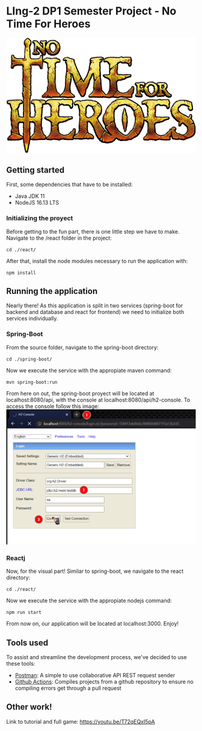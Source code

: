 # LIng-2 DP1 Semester Project - No Time For Heroes
![Logo](/react/public/images/logo_ntfh.png)


## Getting started
First, some dependencies that have to be installed:
- Java JDK 11
- NodeJS 16.13 LTS

### Initializing the proyect
Before getting to the fun part, there is one little step we have to make.
Navigate to the /react folder in the project:
```
cd ./react/
```
After that, install the node modules necessary to run the application with:
```
npm install
```

## Running the application
Nearly there! As this application is split in two services (spring-boot for backend and database and react for frontend)
we need to initialize both services individually.

### Spring-Boot
From the source folder, navigate to the spring-boot directory:
```
cd ./spring-boot/
```
Now we execute the service with the appropiate maven command:
```
mvn spring-boot:run
```
From here on out, the spring-boot proyect will be located at localhost:8080/api, with the console at localhost:8080/api/h2-console.
To access the console follow this image:
![console-tutorial](/spring-boot/src/main/resources/static/resources/images/consola_db.png)

### Reactj
Now, for the visual part! Similar to spring-boot, we navigate to the react directory:
```
cd ./react/
```
Now we execute the service with the appropiate nodejs command:
```
npm run start
```
From now on, our application will be located at localhost:3000. Enjoy!

## Tools used
To assist and streamline the development process, we've decided to use these tools:
- [Postman](https://www.postman.com/): A simple to use collaborative API REST request sender
- [Github Actions](https://github.com/features/actions): Compiles projects from a github repository to ensure no compiling errors get through a pull request

## Other work!
Link to tutorial and full game: https://youtu.be/T72qEQxI5pA
